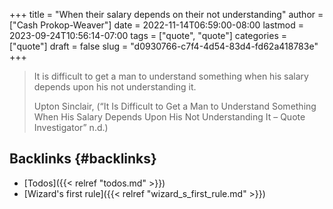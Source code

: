 +++
title = "When their salary depends on their not understanding"
author = ["Cash Prokop-Weaver"]
date = 2022-11-14T06:59:00-08:00
lastmod = 2023-09-24T10:56:14-07:00
tags = ["quote", "quote"]
categories = ["quote"]
draft = false
slug = "d0930766-c7f4-4d54-83d4-fd62a418783e"
+++

> It is difficult to get a man to understand something when his salary depends upon his not understanding it.
>
> Upton Sinclair, (“It Is Difficult to Get a Man to Understand Something When His Salary Depends Upon His Not Understanding It – Quote Investigator” n.d.)


## Backlinks {#backlinks}

-   [Todos]({{< relref "todos.md" >}})
-   [Wizard's first rule]({{< relref "wizard_s_first_rule.md" >}})
